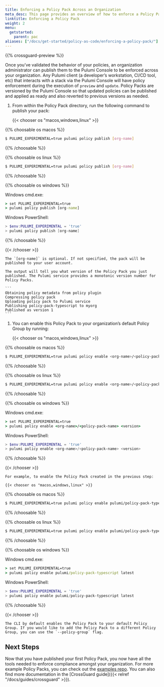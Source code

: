 ```yaml
---
title: Enforcing a Policy Pack Across an Organization
meta_desc: This page provides an overview of how to enforce a Policy Pack across an organization.
linktitle: Enforcing a Policy Pack
weight: 2
menu:
  getstarted:
    parent: pac
aliases: ["/docs/get-started/policy-as-code/enforcing-a-policy-pack/"]
---
```

{{% crossguard-preview %}}

Once you’ve validated the behavior of your policies, an organization administrator can publish them to the Pulumi Console to be enforced across your organization. Any Pulumi client (a developer’s workstation, CI/CD tool, etc) that interacts with a stack via the Pulumi Console will have policy enforcement during the execution of `preview` and `update`. Policy Packs are versioned by the Pulumi Console so that updated policies can be published and applied as ready and also reverted to previous versions as needed.

1. From within the Policy Pack directory, run the following command to publish your pack:

    {{< chooser os "macos,windows,linux" >}}

{{% choosable os macos %}}

```sh
$ PULUMI_EXPERIMENTAL=true pulumi policy publish [org-name]
```

{{% /choosable %}}

{{% choosable os linux %}}

```sh
$ PULUMI_EXPERIMENTAL=true pulumi policy publish [org-name]
```

{{% /choosable %}}

{{% choosable os windows %}}

Windows cmd.exe:

```bat
> set PULUMI_EXPERIMENTAL=true
> pulumi policy publish [org-name]
```

Windows PowerShell:

```powershell
> $env:PULUMI_EXPERIMENTAL = 'true'
> pulumi policy publish [org-name]
```

{{% /choosable %}}

{{< /chooser >}}

    The `[org-name]` is optional. If not specified, the pack will be published to your user account.

    The output will tell you what version of the Policy Pack you just published. The Pulumi service provides a monotonic version number for Policy Packs.

    ```
    Obtaining policy metadata from policy plugin
    Compressing policy pack
    Uploading policy pack to Pulumi service
    Publishing policy-pack-typescript to myorg
    Published as version 1
    ```

<!-- markdownlint-disable ul -->
1. You can enable this Policy Pack to your organization’s default Policy Group by running:

    {{< chooser os "macos,windows,linux" >}}

{{% choosable os macos %}}

```sh
$ PULUMI_EXPERIMENTAL=true pulumi policy enable <org-name>/<policy-pack-name> <version>
```

{{% /choosable %}}

{{% choosable os linux %}}

```sh
$ PULUMI_EXPERIMENTAL=true pulumi policy enable <org-name>/<policy-pack-name> <version>
```

{{% /choosable %}}

{{% choosable os windows %}}

Windows cmd.exe:

```bat
> set PULUMI_EXPERIMENTAL=true
> pulumi policy enable <org-name>/<policy-pack-name> <version>
```

Windows PowerShell:

```powershell
> $env:PULUMI_EXPERIMENTAL = 'true'
> pulumi policy enable <org-name>/<policy-pack-name> <version>
```

{{% /choosable %}}

{{< /chooser >}}

    For example, to enable the Policy Pack created in the previous step:

    {{< chooser os "macos,windows,linux" >}}

{{% choosable os macos %}}

```sh
$ PULUMI_EXPERIMENTAL=true pulumi policy enable pulumi/policy-pack-typescript latest
```

{{% /choosable %}}

{{% choosable os linux %}}

```sh
$ PULUMI_EXPERIMENTAL=true pulumi policy enable pulumi/policy-pack-typescript latest
```

{{% /choosable %}}

{{% choosable os windows %}}

Windows cmd.exe:

```bat
> set PULUMI_EXPERIMENTAL=true
> pulumi policy enable pulumi/policy-pack-typescript latest
```

Windows PowerShell:

```powershell
> $env:PULUMI_EXPERIMENTAL = 'true'
> pulumi policy enable pulumi/policy-pack-typescript latest
```

{{% /choosable %}}

{{< /chooser >}}

    The CLI by default enables the Policy Pack to your default Policy Group. If you would like to add the Policy Pack to a different Policy Group, you can use the `--policy-group` flag.

## Next Steps

Now that you have published your first Policy Pack, you now have all the tools needed to enforce compliance amongst your organization. For more example Policy Packs, you can check out the [examples repo](https://github.com/pulumi/examples/tree/master/policy-packs). You can also find more documentation in the [CrossGuard guide]({{< relref "/docs/guides/crossguard" >}}).
